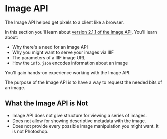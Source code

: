 # Image API

The Image API helped get pixels to a client like a browser.

In this section you'll learn about [version 2.1.1 of the Image API](http://iiif.io/api/image/2.1/). You'll learn about:

- Why there's a need for an image API
- Why you might want to serve your images via IIIF
- The parameters of a IIIF image URL
- How the `info.json` encodes information about an image

You'll gain hands-on experience working with the Image API.

<!-- #todo:860 What other learning objectives? -->

The purpose of the Image API is to have a way to request the needed bits of an image.

## What the Image API is Not
- Image API does not give structure for viewing a series of images.
- Does not allow for showing descriptive metadata with the image.
- Does not provide every possible image manipulation you might want. It is not Photoshop.
<!-- #todo:70 Any other things we might want to say about what the Image API is not? -->
